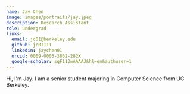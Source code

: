 ```yaml
---
name: Jay Chen
image: images/portraits/jay.jpeg
description: Research Assistant
role: undergrad
links:
  email: jc01@berkeley.edu
  github: jc01111
  linkedin: jaychen01
  orcid: 0009-0005-3862-282X
  google-scholar: sqF113wAAAAJ&hl=en&authuser=1
---
```

<!-- Personal description goes here -->
Hi, I'm Jay. I am a senior student majoring in Computer Science from UC Berkeley.
